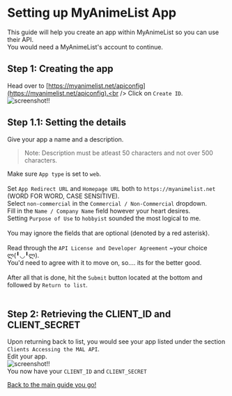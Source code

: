 # Setting up MyAnimeList App
This guide will help you create an app within MyAnimeList so you can use their API.<br />
You would need a MyAnimeList's account to continue.<br />

## Step 1: Creating the app
Head over to [https://myanimelist.net/apiconfig](https://myanimelist.net/apiconfig).<br />
Click on `Create ID`.<br />
![screenshot!!](https://github.com/ballgoesvroomvroom/AP_MALPorter/tree/main/installation_guide/static/create_id.png)
<br />

## Step 1.1: Setting the details
Give your app a name and a description.<br />
> Note: Description must be atleast 50 characters and not over 500 characters.

Make sure `App type` is set to `web`.<br />
<br />
Set `App Redirect URL` and `Homepage URL` both to `https://myanimelist.net` (WORD FOR WORD, CASE SENSITIVE).<br />
Select `non-commercial` in the `Commercial / Non-Commercial` dropdown.<br />
Fill in the `Name / Company Name` field however your heart desires.<br />
Setting `Purpose of Use` to `hobbyist` sounded the most logical to me.<br />
<br />
You may ignore the fields that are optional (denoted by a red asterisk).<br />
<br />
Read through the `API License and Developer Agreement` ~your choice ლ(╹◡╹ლ).<br />
You'd need to agree with it to move on, so.... its for the better good.<br />
<br />
After all that is done, hit the `Submit` button located at the bottom and followed by `Return to list`.<br />
<br />
## Step 2: Retrieving the CLIENT_ID and CLIENT_SECRET
Upon returning back to list, you would see your app listed under the section `Clients Accessing the MAL API`.<br />
Edit your app.<br />
![screenshot!!](https://github.com/ballgoesvroomvroom/AP_MALPorter/tree/main/installation_guide/static/edit_app.png)
<br />
You now have your `CLIENT_ID` and `CLIENT_SECRET`

[Back to the main guide you go!](https://github.com/FadedJayden/AP_MALPorter#step-1-setting-up-myanimelists-app)